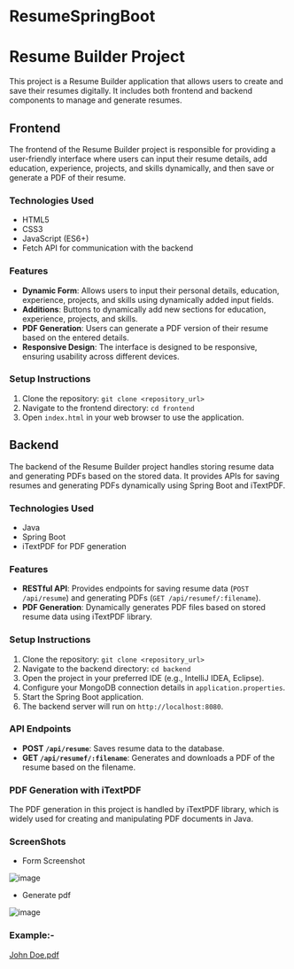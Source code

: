 # ResumeSpringBoot
# Resume Builder Project

This project is a Resume Builder application that allows users to create and save their resumes digitally. It includes both frontend and backend components to manage and generate resumes.

## Frontend

The frontend of the Resume Builder project is responsible for providing a user-friendly interface where users can input their resume details, add education, experience, projects, and skills dynamically, and then save or generate a PDF of their resume.

### Technologies Used

- HTML5
- CSS3
- JavaScript (ES6+)
- Fetch API for communication with the backend

### Features

- **Dynamic Form**: Allows users to input their personal details, education, experience, projects, and skills using dynamically added input fields.
- **Additions**: Buttons to dynamically add new sections for education, experience, projects, and skills.
- **PDF Generation**: Users can generate a PDF version of their resume based on the entered details.
- **Responsive Design**: The interface is designed to be responsive, ensuring usability across different devices.

### Setup Instructions

1. Clone the repository: `git clone <repository_url>`
2. Navigate to the frontend directory: `cd frontend`
3. Open `index.html` in your web browser to use the application.

## Backend

The backend of the Resume Builder project handles storing resume data and generating PDFs based on the stored data. It provides APIs for saving resumes and generating PDFs dynamically using Spring Boot and iTextPDF.

### Technologies Used

- Java
- Spring Boot
- iTextPDF for PDF generation

### Features

- **RESTful API**: Provides endpoints for saving resume data (`POST /api/resume`) and generating PDFs (`GET /api/resumef/:filename`).
- **PDF Generation**: Dynamically generates PDF files based on stored resume data using iTextPDF library.

### Setup Instructions

1. Clone the repository: `git clone <repository_url>`
2. Navigate to the backend directory: `cd backend`
3. Open the project in your preferred IDE (e.g., IntelliJ IDEA, Eclipse).
4. Configure your MongoDB connection details in `application.properties`.
5. Start the Spring Boot application.
6. The backend server will run on `http://localhost:8080`.

### API Endpoints

- **POST `/api/resume`**: Saves resume data to the database.
- **GET `/api/resumef/:filename`**: Generates and downloads a PDF of the resume based on the filename.

### PDF Generation with iTextPDF

The PDF generation in this project is handled by iTextPDF library, which is widely used for creating and manipulating PDF documents in Java.

### ScreenShots
- Form Screenshot
  
![image](https://github.com/user-attachments/assets/927d5c0e-0ea6-425d-b7af-842f4ca52580)

- Generate pdf

![image](https://github.com/user-attachments/assets/a5670a2f-8bc8-429c-9ebe-ed39cb343c41)


### Example:- 

[John Doe.pdf](https://github.com/user-attachments/files/16324407/John.Doe.pdf)
